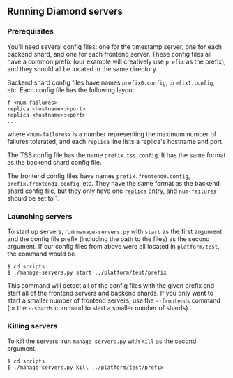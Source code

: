 ## Running Diamond servers

### Prerequisites

You'll need several config files: one for the timestamp server, one for each
backend shard, and one for each frontend server. These config files all have
a common prefix (our example will creatively use `prefix` as the prefix), and
they should all be located in the same directory.

Backend shard config files have names `prefix0.config`, `prefix1.config`, etc.
Each config file has the following layout:

    f <num-failures>
    replica <hostname>:<port>
    replica <hostname>:<port>
    ...

where `<num-failures>` is a number representing the maximum number of failures
tolerated, and each `replica` line lists a replica's hostname and port.

The TSS config file has the name `prefix.tss.config`. It has the same format
as the backend shard config file.

The frontend config files have names `prefix.frontend0.config`,
`prefix.frontend1.config`, etc. They have the same format as the backend shard
config file, but they only have one `replica` entry, and `num-failures` should
be set to 1.

### Launching servers

To start up servers, run `manage-servers.py` with `start` as the first argument
and the config file prefix (including the path to the files) as the second
argument. If our config files from above were all located in `platform/test`,
the command would be

    $ cd scripts
    $ ./manage-servers.py start ../platform/test/prefix

This command will detect all of the config files with the given prefix and
start all of the frontend servers and backend shards. If you only want to start
a smaller number of frontend servers, use the `--frontends` command (or the
`--shards` command to start a smaller number of shards).

### Killing servers

To kill the servers, run `manage-servers.py` with `kill` as the second argument.

    $ cd scripts
    $ ./manage-servers.py kill ../platform/test/prefix